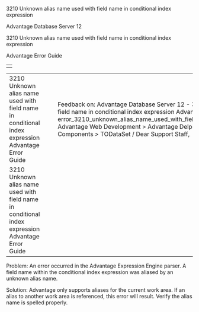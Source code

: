 3210 Unknown alias name used with field name in conditional index expression




Advantage Database Server 12  

3210 Unknown alias name used with field name in conditional index expression

Advantage Error Guide

|  |
| --- |
|  |

|  |  |  |  |  |
| --- | --- | --- | --- | --- |
| 3210 Unknown alias name used with field name in conditional index expression  Advantage Error Guide |  |  | Feedback on: Advantage Database Server 12 - 3210 Unknown alias name used with field name in conditional index expression Advantage Error Guide error\_3210\_unknown\_alias\_name\_used\_with\_field\_name\_in\_conditional\_index\_expression Advantage Web Development > Advantage Delphi OData Client > Delphi OData Components > TODataSet / Dear Support Staff, |  |
| 3210 Unknown alias name used with field name in conditional index expression  Advantage Error Guide |  |  |  |  |

Problem: An error occurred in the Advantage Expression Engine parser. A field name within the conditional index expression was aliased by an unknown alias name.

Solution: Advantage only supports aliases for the current work area. If an alias to another work area is referenced, this error will result. Verify the alias name is spelled properly.